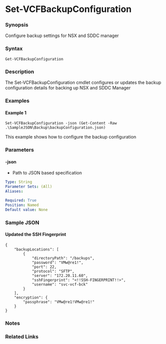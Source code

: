 # Set-VCFBackupConfiguration

### Synopsis
Configure backup settings for NSX and SDDC manager

### Syntax
```
Get-VCFBackupConfiguration
```

### Description
The Set-VCFBackupConfiguration cmdlet configures or updates the backup configuration details for backing up NSX and SDDC Manager

### Examples
#### Example 1
```
Set-VCFBackupConfiguration -json (Get-Content -Raw .\SampleJSON\Backup\backupConfiguration.json)  
```
This example shows how to configure the backup configuration

### Parameters
#### -json
- Path to JSON based specification

```yaml
Type: String
Parameter Sets: (All)
Aliases:

Required: True
Position: Named
Default value: None
```

### Sample JSON
#### Updated the SSH Fingerprint
```
{
    "backupLocations": [
        {
            "directoryPath": "/backups",
            "password": "VMw@re1!",
            "port": 22,
            "protocol": "SFTP",
            "server": "172.20.11.60",
            "sshFingerprint": "<!!SSH-FINGERPRINT!!>",
            "username": "svc-vcf-bck"
        }
    ],
    "encryption": {
        "passphrase": "VMw@re1!VMw@re1!"
    }
}
```

### Notes

### Related Links
